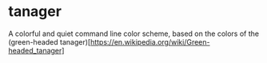 # tanager  
A colorful and quiet command line color scheme, based on the colors of the (green-headed tanager)[https://en.wikipedia.org/wiki/Green-headed_tanager] 
